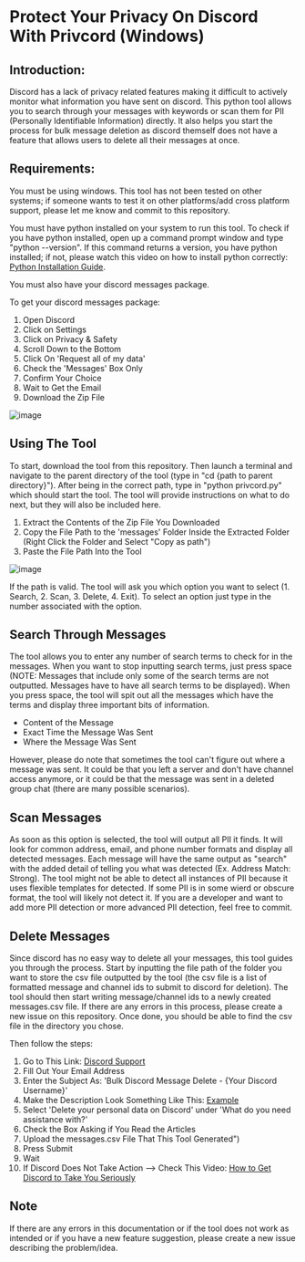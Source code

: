 # Protect Your Privacy On Discord With Privcord (Windows)

## Introduction:

Discord has a lack of privacy related features making it difficult to actively monitor what information you have sent on discord. This python tool allows you to search through your messages with keywords or scan them for PII (Personally Identifiable Information) directly. It also helps you start the process for bulk message deletion as discord themself does not have a feature that allows users to delete all their messages at once.

## Requirements:

You must be using windows. This tool has not been tested on other systems; if someone wants to test it on other platforms/add cross platform support, please let me know and commit to this repository.

You must have python installed on your system to run this tool. To check if you have python installed, open up a command prompt window and type "python --version". If this command returns a version, you have python installed; if not, please watch this video on how to install python correctly: [Python Installation Guide](https://www.youtube.com/watch?v=YKSpANU8jPE).

You must also have your discord messages package.

To get your discord messages package:

1. Open Discord
2. Click on Settings
3. Click on Privacy & Safety
4. Scroll Down to the Bottom
5. Click On 'Request all of my data'
6. Check the 'Messages' Box Only
7. Confirm Your Choice
9. Wait to Get the Email
10. Download the Zip File
    
![image](https://github.com/user-attachments/assets/6d6184a1-39db-4051-a8f5-dbfcf0464086)

## Using The Tool

To start, download the tool from this repository. Then launch a terminal and navigate to the parent directory of the tool (type in "cd {path to parent directory}"). After being in the correct path, type in "python privcord.py" which should start the tool. The tool will provide instructions on what to do next, but they will also be included here.

1. Extract the Contents of the Zip File You Downloaded
2. Copy the File Path to the 'messages' Folder Inside the Extracted Folder (Right Click the Folder and Select "Copy as path")
3. Paste the File Path Into the Tool

![image](https://github.com/user-attachments/assets/d9c0b02c-455a-419f-8046-25d0a4f5001f)

If the path is valid. The tool will ask you which option you want to select (1. Search, 2. Scan, 3. Delete, 4. Exit). To select an option just type in the number associated with the option.

## Search Through Messages

The tool allows you to enter any number of search terms to check for in the messages. When you want to stop inputting search terms, just press space (NOTE: Messages that include only some of the search terms are not outputted. Messages have to have all search terms to be displayed). When you press space, the tool will spit out all the messages which have the terms and display three important bits of information.

  - Content of the Message
  - Exact Time the Message Was Sent
  - Where the Message Was Sent

However, please do note that sometimes the tool can't figure out where a message was sent. It could be that you left a server and don't have channel access anymore, or it could be that the message was sent in a deleted group chat (there are many possible scenarios).

## Scan Messages

As soon as this option is selected, the tool will output all PII it finds. It will look for common address, email, and phone number formats and display all detected messages. Each message will have the same output as "search" with the added detail of telling you what was detected (Ex. Address Match: Strong). The tool might not be able to detect all instances of PII because it uses flexible templates for detected. If some PII is in some wierd or obscure format, the tool will likely not detect it. If you are a developer and want to add more PII detection or more advanced PII detection, feel free to commit.

## Delete Messages

Since discord has no easy way to delete all your messages, this tool guides you through the process. Start by inputting the file path of the folder you want to store the csv file outputted by the tool (the csv file is a list of formatted message and channel ids to submit to discord for deletion). The tool should then start writing message/channel ids to a newly created messages.csv file. If there are any errors in this process, please create a new issue on this repository. Once done, you should be able to find the csv file in the directory you chose.

Then follow the steps:

1. Go to This Link: [Discord Support](https://support.discord.com/hc/en-us/requests/new?ticket_form_id=4750383925911)
2. Fill Out Your Email Address
3. Enter the Subject As: 'Bulk Discord Message Delete - {Your Discord Username}'
4. Make the Description Look Something Like This: [Example](https://github.com/victornpb/undiscord/discussions/429#discussioncomment-10312129)
5. Select 'Delete your personal data on Discord' under 'What do you need assistance with?'
6. Check the Box Asking if You Read the Articles
7. Upload the messages.csv File That This Tool Generated")
8. Press Submit
9. Wait
10. If Discord Does Not Take Action --> Check This Video: [How to Get Discord to Take You Seriously](https://youtu.be/g5FbRfwMEuo?t=691)

## Note

If there are any errors in this documentation or if the tool does not work as intended or if you have a new feature suggestion, please create a new issue describing the problem/idea.

